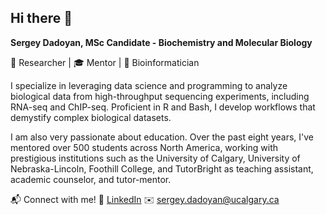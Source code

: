 ## Hi there 👋

**Sergey Dadoyan, MSc Candidate - Biochemistry and Molecular Biology**

🔬 Researcher | 🎓 Mentor | 🧬 Bioinformatician

I specialize in leveraging data science and programming to analyze biological data from high-throughput sequencing experiments, including RNA-seq and ChIP-seq. Proficient in R and Bash, I develop workflows that demystify complex biological datasets.

I am also very passionate about education. Over the past eight years, I've mentored over 500 students across North America, working with prestigious institutions such as the University of Calgary, University of Nebraska-Lincoln, Foothill College, and TutorBright as teaching assistant, academic counselor, and tutor-mentor.

📬 Connect with me!
🔗 [LinkedIn](https://www.linkedin.com/in/sergey-dadoyan-505604260/)
✉️ sergey.dadoyan@ucalgary.ca

